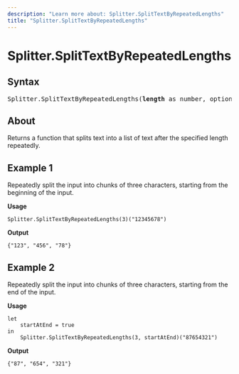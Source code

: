 ```yaml
---
description: "Learn more about: Splitter.SplitTextByRepeatedLengths"
title: "Splitter.SplitTextByRepeatedLengths"
---
```

# Splitter.SplitTextByRepeatedLengths

## Syntax

<pre>
Splitter.SplitTextByRepeatedLengths(<b>length</b> as number, optional <b>startAtEnd</b> as nullable logical) as function
</pre>

## About

Returns a function that splits text into a list of text after the specified length repeatedly.

## Example 1

Repeatedly split the input into chunks of three characters, starting from the beginning of the input.

**Usage**

```powerquery-m
Splitter.SplitTextByRepeatedLengths(3)("12345678")
```

**Output**

`{"123", "456", "78"}`

## Example 2

Repeatedly split the input into chunks of three characters, starting from the end of the input.

**Usage**

```powerquery-m
let
    startAtEnd = true
in
    Splitter.SplitTextByRepeatedLengths(3, startAtEnd)("87654321")
```

**Output**

`{"87", "654", "321"}`
